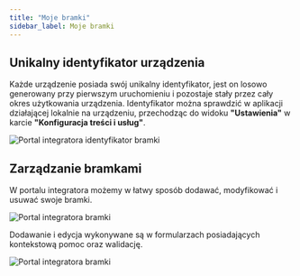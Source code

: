 ```yaml
---
title: "Moje bramki"
sidebar_label: Moje bramki
---
```


## Unikalny identyfikator urządzenia
Każde urządzenie posiada swój unikalny identyfikator, jest on losowo generowany przy pierwszym uruchomieniu i pozostaje stały przez cały okres użytkowania urządzenia. 
Identyfikator można sprawdzić w aplikacji działającej lokalnie na urządzeniu, przechodząc do widoku **"Ustawienia"** w karcie **"Konfiguracja treści i usług"**.


![Portal integratora identyfikator bramki](/AIS-docs/img/en/frontend/dom_cloud_gate_id.png)


## Zarządzanie bramkami
W portalu integratora możemy w łatwy sposób dodawać, modyfikować i usuwać swoje bramki. 

![Portal integratora bramki](/AIS-docs/img/en/frontend/dom_cloud_gates.png)

Dodawanie i edycja wykonywane są w formularzach posiadających kontekstową pomoc oraz walidację.

![Portal integratora bramki](/AIS-docs/img/en/frontend/dom_cloud_gate.png)